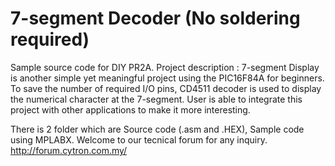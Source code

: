 # 7-segment Decoder (No soldering required)
Sample source code for DIY PR2A. Project description : 7-segment Display is another simple yet meaningful project using the PIC16F84A for beginners. To save the number of required I/O pins, CD4511 decoder is used to display the numerical character at the 7-segment. User is able to integrate this project with other applications to make it more interesting. 

There is 2 folder which are Source code (.asm and .HEX), Sample code using MPLABX. Welcome to our tecnical forum for any inquiry. http://forum.cytron.com.my/
